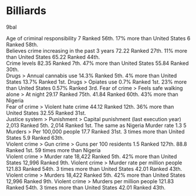# Billiards
9bal

Age of criminal responsibility	7
Ranked 56th. 17% more than United States	6
Ranked 58th.	
Believes crime increasing in the past 3 years	72.22
Ranked 27th. 11% more than United States	65.22
Ranked 44th.	
Crime levels	82.35
Ranked 7th. 47% more than United States	55.84
Ranked 30th.	
Drugs > Annual cannabis use	14.3%
Ranked 5th. 4% more than United States	13.7%
Ranked 1st.	
Drugs > Opiates use	0.7%
Ranked 1st. 23% more than United States	0.57%
Ranked 3rd.	
Fear of crime > Feels safe walking alone > At night	29.17
Ranked 75th.	41.84
Ranked 60th. 43% more than Nigeria	
Fear of crime > Violent hate crime	44.12
Ranked 12th. 36% more than United States	32.55
Ranked 31st.	
Justice system > Punishment > Capital punishment (last execution year)	2,013
Ranked 5th.	2,014
Ranked 1st. The same as Nigeria	
Murder rate	1.3	5	
Murders > Per 100,000 people	17.7
Ranked 31st. 3 times more than United States	5.9
Ranked 63th.	
Violent crime > Gun crime > Guns per 100 residents	1.5
Ranked 127th.	88.8
Ranked 1st. 59 times more than Nigeria	
Violent crime > Murder rate	18,422
Ranked 5th. 42% more than United States	12,996
Ranked 9th.	
Violent crime > Murder rate per million people	121.83
Ranked 54th. 3 times more than United States	42.01
Ranked 43th.	
Violent crime > Murders	18,422
Ranked 5th. 42% more than United States	12,996
Ranked 9th.	
Violent crime > Murders per million people	121.83
Ranked 54th. 3 times more than United States	42.01
Ranked 43th.	
